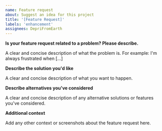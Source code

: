 ```yaml
---
name: Feature request
about: Suggest an idea for this project
title: '[Feature Request]'
labels: 'enhancement'
assignees: DepriFromEarth
---
```

<!--
NOTE: This project is forked from mastercomfig and considered unofficial.
Any forks or similar projects are not officially supported by mastercomfig community.
Please refrain from creating the issue directly to the main mastercomfig repository if the issue is related with this project.
Alternatively, you can create this issue here.
-->

**Is your feature request related to a problem? Please describe.**

A clear and concise description of what the problem is. For example: I'm always frustrated when [...]

**Describe the solution you'd like**

A clear and concise description of what you want to happen.

**Describe alternatives you've considered**

A clear and concise description of any alternative solutions or features you've considered.

**Additional context**

Add any other context or screenshots about the feature request here.

